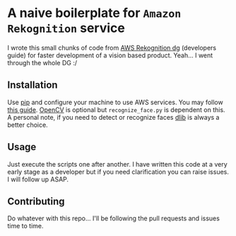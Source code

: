 # A naive boilerplate for `Amazon Rekognition` service

I wrote this small chunks of code from [AWS Rekognition dg](https://docs.aws.amazon.com/rekognition/latest/dg/rekognition-dg.pdf) (developers guide) for faster development of a vision based product. Yeah... I went through the whole DG :/ 

## Installation

Use [pip](https://docs.aws.amazon.com/AmazonS3/latest/dev/setup-aws-cli.html) and configure your machine to use AWS services. You may follow [this guide](https://boto3.amazonaws.com/v1/documentation/api/latest/guide/quickstart.html#configuration). [OpenCV](opencv.org) is optional but `recognize_face.py` is dependent on this. A personal note, if you need to detect or recognize faces [dlib](dlib.net) is always a better choice.

## Usage

Just execute the scripts one after another. I have written this code at a very early stage as a developer but if you need clarification you can raise issues. I will follow up ASAP.

## Contributing
Do whatever with this repo... I'll be following the pull requests and issues time to time.